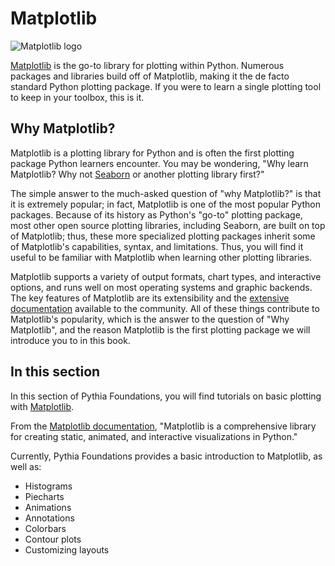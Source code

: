 # Matplotlib

![Matplotlib logo](https://matplotlib.org/stable/_images/sphx_glr_logos2_003.png)

[Matplotlib](https://matplotlib.org) is the go-to library for plotting within Python. Numerous packages and libraries build off of Matplotlib, making it the de facto standard Python plotting package. If you were to learn a single plotting tool to keep in your toolbox, this is it.

## Why Matplotlib?

Matplotlib is a plotting library for Python and is often the first plotting package Python learners encounter. You may be wondering, "Why learn Matplotlib? Why not [Seaborn](https://seaborn.pydata.org) or another plotting library first?"

The simple answer to the much-asked question of "why Matplotlib?" is that it is extremely popular; in fact, Matplotlib is one of the most popular Python packages. Because of its history as Python's "go-to" plotting package, most other open source plotting libraries, including Seaborn, are built on top of Matplotlib; thus, these more specialized plotting packages inherit some of Matplotlib's capabilities, syntax, and limitations. Thus, you will find it useful to be familiar with Matplotlib when learning other plotting libraries.

Matplotlib supports a variety of output formats, chart types, and interactive options, and runs well on most operating systems and graphic backends. The key features of Matplotlib are its extensibility and the [extensive documentation](https://matplotlib.org) available to the community. All of these things contribute to Matplotlib's popularity, which is the answer to the question of "Why Matplotlib", and the reason Matplotlib is the first plotting package we will introduce you to in this book.

## In this section

In this section of Pythia Foundations, you will find tutorials on basic plotting with [Matplotlib](https://matplotlib.org).

From the [Matplotlib documentation](https://matplotlib.org), "Matplotlib is a comprehensive library for creating static, animated, and interactive visualizations in Python."

Currently, Pythia Foundations provides a basic introduction to Matplotlib, as well as:

- Histograms
- Piecharts
- Animations
- Annotations
- Colorbars
- Contour plots
- Customizing layouts
